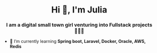 <h1 align="center">Hi 👋, I'm Julia</h1>
<h3 align="center">I am a digital small town girl venturing into Fullstack projects 👩🏽‍🌾</h3>

- 🌱 I’m currently learning **Spring boot, Laravel, Docker, Oracle, AWS, Redis**



